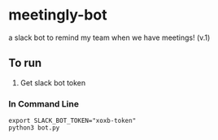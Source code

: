 # meetingly-bot
a slack bot to remind my team when we have meetings! (v.1)

## To run
1. Get slack bot token

### In Command Line
``` 
export SLACK_BOT_TOKEN="xoxb-token"
python3 bot.py 
```


